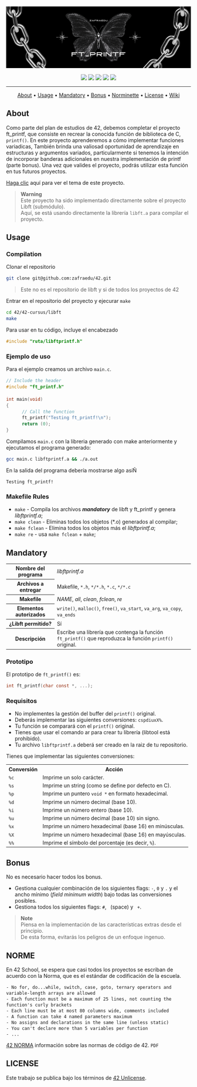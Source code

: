 ![header ft_printf](./public/header_ft_printf.png)

<div align="center">
	<img src="https://img.shields.io/badge/status-finished-success?color=%2300599C&style=flat" />
	<img src="https://img.shields.io/badge/score-100%20%2F%20100-success?color=%2300599C&style=flat" />
	<img src="https://img.shields.io/badge/evaluated-05%20%2F%2006%20%2F%202023-success?color=%2300599C&style=flat" />
	<img src="https://img.shields.io/badge/C-00599C?style=flat&logo=c&logoColor=white" />
	<img src='https://img.shields.io/badge/Málaga-00599C?style=flat&logo=42&logoColor=white'/>
</div>

---

<p align="center">
	<a href="#about">About</a> •
	<a href="#usage">Usage</a> •
	<a href="#mandatory">Mandatory</a> •
	<a href="#bonus">Bonus</a> •
	<a href="#norme">Norminette</a> •
	<a href="#license">License</a> •
	<a href="https://github.com/zafraedu/42/wiki/ft_printf">Wiki</a>
</p>

## About
Como parte del plan de estudios de 42, debemos completar el proyecto ft_printf,
que consiste en recrear la conocida función de biblioteca de C, `printf()`.
En este proyecto aprenderemos a cómo implementar funciones variadicas,
También brinda una valiosad oportunidad de aprendizaje en estructuras y argumentos variados,
particularmente si tenemos la intención de incorporar banderas adicionales en nuestra implementación de printf (parte bonus).
Una vez que valides el proyecto, podrás utilizar esta función en tus futuros proyectos.

[Haga clic](./public/es_subject.pdf) aquí para ver el tema de este proyecto.

> **Warning**  
> Este proyecto ha sido implementado directamente sobre el proyecto Libft (submódulo).  
> Aquí, se está usando directamente la librería `libft.a` para compilar el proyecto.


## Usage
### Compilation
Clonar el repositorio
```bash
git clone git@github.com:zafraedu/42.git
```
> Este no es el repositorio de libft y si de todos los proyectos de 42

Entrar en el repositorio del proyecto y ejecurar `make`
```bash
cd 42/42-cursus/libft
make
```

Para usar en tu código, incluye el encabezado
```c
#include "ruta/libftprintf.h"
```

### Ejemplo de uso
Para el ejemplo creamos un archivo `main.c`.
```c
// Include the header
#include "ft_printf.h"

int main(void)
{
      // Call the function
      ft_printf("Testing ft_printf!\n");
      return (0);
}
```

Compilamos `main.c` con la libreria generado con make anteriormente y ejecutamos el programa generado:
```bash
gcc main.c libftprintf.a && ./a.out
```

En la salida del programa debería mostrarse algo asíÑ
```
Testing ft_printf!
```

### Makefile Rules

- `make` - Compila los archivos ***mandatory*** de libft y ft_printf y genera *libftprintf.a*;
- `make clean` - Eliminas todos los objetos (*.o) generados al compilar;
- `make fclean` - Elimina todos los objetos más el *libftprintf.a*;
- `make re` - usa `make fclean` + `make`;


## Mandatory

<table>
  <tr>
    <th>Nombre del programa</th>
    <td><i>libftprintf.a</i></td>
  </tr>
  <tr>
    <th>Archivos a entregar</th>
    <td>Makefile, <code>*.h</code>, <code>*/*.h</code>, <code>*.c</code>, <code>*/*.c</code></td>
  </tr>
  <tr>
    <th>Makefile</th>
    <td><i>NAME</i>, <i>all</i>, <i>clean</i>, <i>fclean</i>, <i>re</i></td>
  </tr>
  <tr>
    <th>Elementos autorizados</th>
    <td><code>write()</code>, <code>malloc()</code>, <code>free()</code>, <code>va_start</code>, <code>va_arg</code>, <code>va_copy</code>, <code>va_ends</code></td>
  </tr>
  <tr>
    <th>¿Libft permitido?</th>
    <td>Sí</td>
  </tr>
  <tr>
    <th>Descripción</th>
    <td>Escribe una librería que contenga la función <code>ft_printf()</code> que reproduzca la función <code>printf()</code> original.</td>
  </tr>
</table>

### Prototipo 

El prototipo de `ft_printf()` es:

```c
int ft_printf(char const *, ...);
```
### Requisitos

- No implementes la gestión del buffer del `printf()` original.
- Deberás implementar las siguientes conversiones: `cspdiuxX%`.
- Tu función se comparará con el `printf()` original.
- Tienes que usar el comando ar para crear tu librería (libtool está prohibido).
- Tu archivo `libftprintf.a` deberá ser creado en la raiz de tu repositorio.

Tienes que implementar las siguientes conversiones:

<table>
  <tr>
    <th>Conversión</th>
    <th>Acción</th>
  </tr>
  <tr>
    <td><code>%c</code></td>
    <td>Imprime un solo carácter.</td>
  </tr>
  <tr>
    <td><code>%s</code></td>
    <td>Imprime un string (como se define por defecto en C).</td>
  </tr>
  <tr>
    <td><code>%p</code></td>
    <td>Imprime un puntero <code>void *</code> en formato hexadecimal.</td>
  </tr>
  <tr>
    <td><code>%d</code></td>
    <td>Imprime un número decimal (base 10).</td>
  </tr>
  <tr>
    <td><code>%i</code></td>
    <td>Imprime un número entero (base 10).</td>
  </tr>
  <tr>
    <td><code>%u</code></td>
    <td>Imprime un número decimal (base 10) sin signo.</td>
  </tr>
  <tr>
    <td><code>%x</code></td>
    <td>Imprime un número hexadecimal (base 16) en minúsculas.</td>
  </tr>
  <tr>
    <td><code>%X</code></td>
    <td>Imprime un número hexadecimal (base 16) en mayúsculas.</td>
  </tr>
  <tr>
    <td><code>%%</code></td>
    <td>Imprime el símbolo del porcentaje (es decir, <code>%</code>).</td>
  </tr>
</table>


## Bonus

No es necesario hacer todos los bonus.

- Gestiona cualquier combinación de los siguientes flags: `-`, `0` y `.` y el ancho mínimo (*field minimum width*) bajo todas las conversiones posibles.
- Gestiona todos los siguientes flags: `#`, ` `(space) y ` +`.

> **Note**  
> Piensa en la implementación de las características extras desde el principio.  
> De esta forma, evitarás los peligros de un enfoque ingenuo.


## NORME
En 42 School, se espera que casi todos los proyectos se escriban de acuerdo con la Norma, que es el estándar de codificación de la escuela.
```
- No for, do...while, switch, case, goto, ternary operators and variable-length arrays are allowed
- Each function must be a maximum of 25 lines, not counting the function's curly brackets
- Each line must be at most 80 columns wide, comments included
- A function can take 4 named parameters maximum
- No assigns and declarations in the same line (unless static)
- You can't declare more than 5 variables per function
- ...
```
[42 NORMA](https://github.com/zafraedu/42/blob/master/public/es_norm.pdf) información sobre las normas de código de 42. `PDF`


## LICENSE
Este trabajo se publica bajo los términos de [42 Unlicense](https://github.com/zafraedu/42/blob/master/public/LICENSE).
